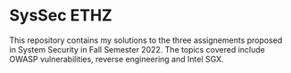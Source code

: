 # SysSec ETHZ

This repository contains my solutions to the three assignements proposed in System Security in Fall Semester 2022. The topics covered include OWASP vulnerabilities, reverse engineering and Intel SGX.
